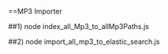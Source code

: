 ==MP3 Importer

##1) node index_all_Mp3_to_allMp3Paths.js

##2) node import_all_mp3_to_elastic_search.js